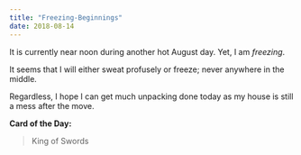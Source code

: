 ```yaml
---
title: "Freezing-Beginnings"
date: 2018-08-14
---
```


It is currently near noon during another hot August day. Yet, I am _freezing_.

It seems that I will either sweat profusely or freeze; never anywhere in the middle.

Regardless, I hope I can get much unpacking done today as my house is still a mess after the move.

**Card of the Day:**
>King of Swords 
